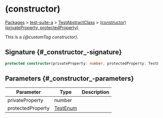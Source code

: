 # (constructor)

[Packages](/) &gt; [test-suite-a](/test-suite-a/) &gt; [TestAbstractClass](/test-suite-a/testabstractclass-class/) &gt; [(constructor)(privateProperty, protectedProperty)](/test-suite-a/testabstractclass-class/_constructor_-constructor)

This is a _{@customTag constructor}_.

## Signature {#\_constructor\_-signature}

```typescript
protected constructor(privateProperty: number, protectedProperty: TestEnum);
```

## Parameters {#\_constructor\_-parameters}

| Parameter | Type | Description |
| - | - | - |
| privateProperty | number |  |
| protectedProperty | [TestEnum](/test-suite-a/testenum-enum/) |  |
